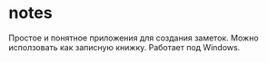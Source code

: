 # notes
Простое и понятное приложения для создания заметок.
Можно исползовать как записную книжку.
Работает под Windows.
